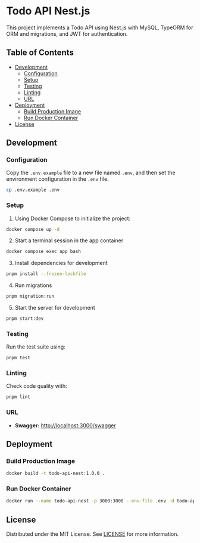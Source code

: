 # Todo API Nest.js

This project implements a Todo API using Nest.js with MySQL, TypeORM for ORM and migrations, and JWT for authentication.

## Table of Contents

- [Development](#development)
	- [Configuration](#configuration)
    - [Setup](#setup)
    - [Testing](#testing)
    - [Linting](#linting)
    - [URL](#url)
- [Deployment](#deployment)
	- [Build Production Image](#build-production-image)
    - [Run Docker Container](#run-docker-container)
- [License](#license)


## Development

### Configuration

Copy the `.env.example` file to a new file named `.env`, and then set the environment configuration in the `.env` file.
```bash
cp .env.example .env
```

### Setup
1. Using Docker Compose to initialize the project:
```bash
docker compose up -d
```

2. Start a terminal session in the app container
```bash
docker compose exec app bash
```

3. Install dependencies for development
```bash
pnpm install --frozen-lockfile
```

4. Run migrations
```bash
pnpm migration:run
```

5. Start the server for development
```bash
pnpm start:dev
```

### Testing
Run the test suite using:
```bash
pnpm test
```

### Linting
Check code quality with:
```bash
pnpm lint
```

### URL
- **Swagger:** [http://localhost:3000/swagger](http://localhost:3000/swagger)

## Deployment

### Build Production Image
```bash
docker build -t todo-api-nest:1.0.0 .
```

### Run Docker Container
```bash
docker run --name todo-api-nest -p 3000:3000 --env-file .env -d todo-api-nest:1.0.0
```

## License

Distributed under the MIT License. See [LICENSE](../LICENSE) for more information.